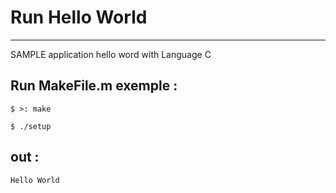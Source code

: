 # Run  Hello World 
-------------------------------------------------------
SAMPLE application hello word with  Language C 
## Run MakeFile.m exemple :
```
$ >: make

$ ./setup

```
## out : 
```
Hello World 

``` 